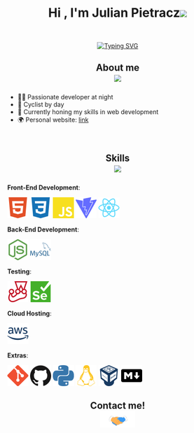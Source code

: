 <h1 align="center"><b>Hi , I'm Julian Pietracz</b><img src="https://media.giphy.com/media/hvRJCLFzcasrR4ia7z/giphy.gif" width="35"></h1>

<br>

<p align="center">
  <a href="https://git.io/typing-svg"><img src="https://readme-typing-svg.demolab.com?font=Fira+Code&pause=1000&width=435&lines=The+greatest+masters+are+those;who+never+stop+being+students." alt="Typing SVG" /></a>
</p>


## <p align="center"><b>About me</b><br><img src="https://media2.giphy.com/media/QssGEmpkyEOhBCb7e1/giphy.gif?cid=ecf05e47a0n3gi1bfqntqmob8g9aid1oyj2wr3ds3mg700bl&rid=giphy.gif" width ="25"></p>

- 👨‍💻 Passionate developer at night
- 🚴 Cyclist by day
- 🌱 Currently honing my skills in web development
- 🌍 Personal website: [link](https://www.icegif.com/wp-content/uploads/2023/01/icegif-162.gif)

<br>

## <p align="center"><b>Skills</b><br><img src="https://media2.giphy.com/media/QssGEmpkyEOhBCb7e1/giphy.gif?cid=ecf05e47a0n3gi1bfqntqmob8g9aid1oyj2wr3ds3mg700bl&rid=giphy.gif" width ="25"></p>


**Front-End Development**:
<br>

  <img src="html.svg" alt="">
  <img src="css.svg" alt="">
  <img src="javascript.svg" alt="">
  <img src="vite.svg" alt="">
  <img src="react.svg" alt="">

<br>

**Back-End Development**:
<br>
    
  <img src="node.svg" alt="">
  <img src="mysql.svg" alt="">

<br>

**Testing**:
<br>

  <img src="jest.svg" alt="">
  <img src="selenium.svg" alt="">

<br>

**Cloud Hosting**:
<br>

<img src="aws.svg" alt="">

<br>

**Extras**:
<br>

<img src="git.svg" alt="">
<img src="github.svg" alt="">
<img src="python.svg" alt="">
<img src="linux.svg" alt="">
<img src="virtualbox.svg" alt="">
<img src="markdown.svg" alt="">

<br>

## <p align="center"><b> Contact me!</b><br><img src="https://github.com/0xAbdulKhalid/0xAbdulKhalid/raw/main/assets/mdImages/handshake.gif" width ="80"></p>

<br>

<br>